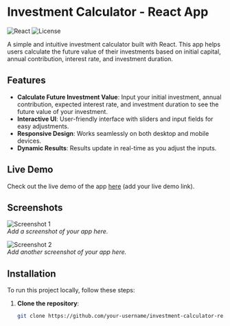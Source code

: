 # Investment Calculator - React App

![React](https://img.shields.io/badge/React-20232A?style=for-the-badge&logo=react&logoColor=61DAFB)
![License](https://img.shields.io/badge/License-MIT-blue.svg)

A simple and intuitive investment calculator built with React. This app helps users calculate the future value of their investments based on initial capital, annual contribution, interest rate, and investment duration.

## Features

- **Calculate Future Investment Value**: Input your initial investment, annual contribution, expected interest rate, and investment duration to see the future value of your investment.
- **Interactive UI**: User-friendly interface with sliders and input fields for easy adjustments.
- **Responsive Design**: Works seamlessly on both desktop and mobile devices.
- **Dynamic Results**: Results update in real-time as you adjust the inputs.

## Live Demo

Check out the live demo of the app [here](#) (add your live demo link).

## Screenshots

![Screenshot 1](#)  
_Add a screenshot of your app here._

![Screenshot 2](#)  
_Add another screenshot of your app here._

## Installation

To run this project locally, follow these steps:

1. **Clone the repository**:
   ```bash
   git clone https://github.com/your-username/investment-calculator-react.git
   ```
